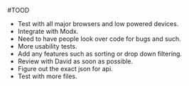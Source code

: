 #TOOD
- Test with all major browsers and low powered devices. 
- Integrate with Modx.
- Need to have people look over code for bugs and such.
- More usability tests.
- Add any features such as sorting or drop down filtering.
- Review with David as soon as possible.
- Figure out the exact json for api.
- Test with more files.
